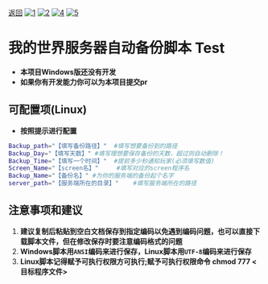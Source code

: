 [返回](../README.md)
[![1](https://img.shields.io/badge/脚本-自动备份-22?style=plastic)](../AutoBackup/README.md)
[![2](https://img.shields.io/badge/脚本-服务器快速部署-22?style=plastic&color=blue)](../deploy/README.md)
[![4](https://img.shields.io/badge/脚本-服务器日志保存-22?style=plastic&color=blue)](../save_log/README.md)
[![5](https://img.shields.io/badge/脚本-服务器启动脚本-22?style=plastic&color=blue)](../server_script/README.md)
# 我的世界服务器自动备份脚本 Test  
- **本项目Windows版还没有开发**  
- **如果你有开发能力你可以为本项目提交pr**  

## 可配置项(Linux)
- **按照提示进行配置**
```sh
Backup_path="【填写备份路径】"	#填写想要备份到的路径
Backup_Day="【填写天数】"	#填写理想要保存备份的天数，超过则自动删除！
Backup_Time="【填写一个时间】"	#提前多少秒通知玩家(必须填写数值)
Screen_Name="【screen名】"		#填写对应的screen程序名
Backup_Name="【备份名】"	#为你的服务端的备份起个名字
server_path="【服务端所在的目录】"	#填写服务端所在的路径
```
## 注意事项和建议
1. **建议复制后粘贴到空白文档保存到指定编码以免遇到编码问题，也可以直接下载脚本文件，但在修改保存时要注意编码格式的问题**
2. **Windows脚本用`ANSI`编码来进行保存，Linux脚本用`UTF-8`编码来进行保存**
3. **Linux脚本记得赋予可执行权限方可执行;赋予可执行权限命令 chmod 777 <目标程序文件>**